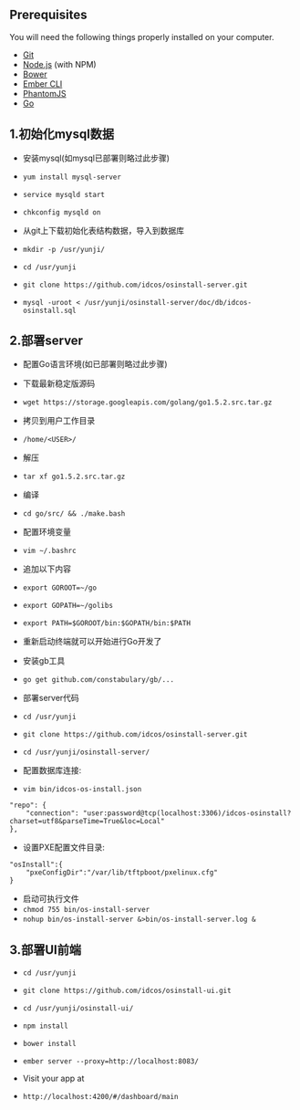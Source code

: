## Prerequisites

You will need the following things properly installed on your computer.

* [Git](http://git-scm.com/)
* [Node.js](http://nodejs.org/) (with NPM)
* [Bower](http://bower.io/)
* [Ember CLI](http://www.ember-cli.com/)
* [PhantomJS](http://phantomjs.org/)
* [Go](https://storage.googleapis.com/golang/go1.5.2.src.tar.gz)

## 1.初始化mysql数据

* 安装mysql(如mysql已部署则略过此步骤)
* `yum install mysql-server`
* `service mysqld start`
* `chkconfig mysqld on`

* 从git上下载初始化表结构数据，导入到数据库
* `mkdir -p /usr/yunji/`
* `cd /usr/yunji`
* `git clone https://github.com/idcos/osinstall-server.git`
* `mysql -uroot < /usr/yunji/osinstall-server/doc/db/idcos-osinstall.sql`

## 2.部署server

* 配置Go语言环境(如已部署则略过此步骤)
* 下载最新稳定版源码
* `wget https://storage.googleapis.com/golang/go1.5.2.src.tar.gz`

* 拷贝到用户工作目录
* `/home/<USER>/`

* 解压
* `tar xf go1.5.2.src.tar.gz`
* 编译
* `cd go/src/ && ./make.bash`

* 配置环境变量
* `vim ~/.bashrc`
* 追加以下内容
* `export GOROOT=~/go`
* `export GOPATH=~/golibs`
* `export PATH=$GOROOT/bin:$GOPATH/bin:$PATH`

* 重新启动终端就可以开始进行Go开发了

* 安装gb工具
* `go get github.com/constabulary/gb/...`

* 部署server代码
* `cd /usr/yunji`
* `git clone https://github.com/idcos/osinstall-server.git`
* `cd /usr/yunji/osinstall-server/`
* 配置数据库连接:
* `vim bin/idcos-os-install.json`
```
"repo": {
    "connection": "user:password@tcp(localhost:3306)/idcos-osinstall?charset=utf8&parseTime=True&loc=Local"
},
```

* 设置PXE配置文件目录:
```
"osInstall":{
    "pxeConfigDir":"/var/lib/tftpboot/pxelinux.cfg"
}
```

* 启动可执行文件
* `chmod 755 bin/os-install-server`
* `nohup bin/os-install-server &>bin/os-install-server.log &`


## 3.部署UI前端
* `cd /usr/yunji`
* `git clone https://github.com/idcos/osinstall-ui.git`
* `cd /usr/yunji/osinstall-ui/`
* `npm install`
* `bower install`
* `ember server --proxy=http://localhost:8083/`

* Visit your app at
* `http://localhost:4200/#/dashboard/main`